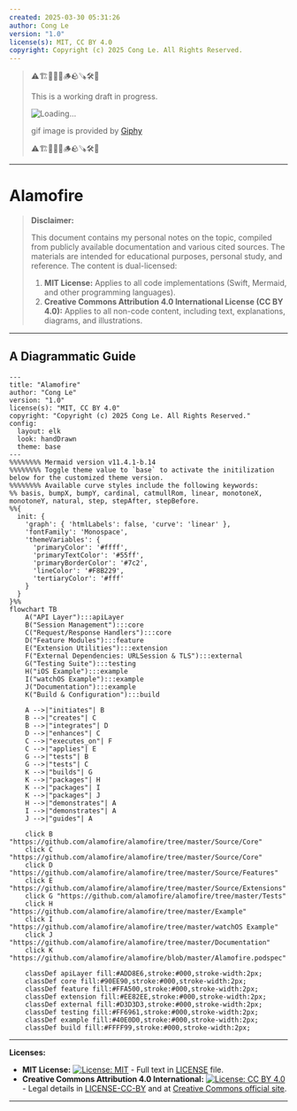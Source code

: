 ```yaml
---
created: 2025-03-30 05:31:26
author: Cong Le
version: "1.0"
license(s): MIT, CC BY 4.0
copyright: Copyright (c) 2025 Cong Le. All Rights Reserved.
---
```



> ⚠️🏗️🚧🦺🧱🪵🪨🪚🛠️👷
> 
> This is a working draft in progress.
> 
> ![Loading...](https://media0.giphy.com/media/v1.Y2lkPTc5MGI3NjExdmU2b2RtYmd0azZiNHFsdWNvdXFvZm5jZzIxb3JtYWNmb3ZwNnFlOCZlcD12MV9pbnRlcm5hbF9naWZfYnlfaWQmY3Q9Zw/nrXif9YExO9EI/giphy.gif)
> 
> gif image is provided by [Giphy](https://giphy.com)
> 
> ⚠️🏗️🚧🦺🧱🪵🪨🪚🛠️👷

----


# Alamofire
> **Disclaimer:**
>
> This document contains my personal notes on the topic,
> compiled from publicly available documentation and various cited sources.
> The materials are intended for educational purposes, personal study, and reference.
> The content is dual-licensed:
> 1. **MIT License:** Applies to all code implementations (Swift, Mermaid, and other programming languages).
> 2. **Creative Commons Attribution 4.0 International License (CC BY 4.0):** Applies to all non-code content, including text, explanations, diagrams, and illustrations.
---


## A Diagrammatic Guide 


```mermaid
---
title: "Alamofire"
author: "Cong Le"
version: "1.0"
license(s): "MIT, CC BY 4.0"
copyright: "Copyright (c) 2025 Cong Le. All Rights Reserved."
config:
  layout: elk
  look: handDrawn
  theme: base
---
%%%%%%%% Mermaid version v11.4.1-b.14
%%%%%%%% Toggle theme value to `base` to activate the initilization below for the customized theme version.
%%%%%%%% Available curve styles include the following keywords:
%% basis, bumpX, bumpY, cardinal, catmullRom, linear, monotoneX, monotoneY, natural, step, stepAfter, stepBefore.
%%{
  init: {
    'graph': { 'htmlLabels': false, 'curve': 'linear' },
    'fontFamily': 'Monospace',
    'themeVariables': {
      'primaryColor': '#ffff',
      'primaryTextColor': '#55ff',
      'primaryBorderColor': '#7c2',
      'lineColor': '#F8B229',
      'tertiaryColor': '#fff'
    }
  }
}%%
flowchart TB
    A("API Layer"):::apiLayer
    B("Session Management"):::core
    C("Request/Response Handlers"):::core
    D("Feature Modules"):::feature
    E("Extension Utilities"):::extension
    F("External Dependencies: URLSession & TLS"):::external
    G("Testing Suite"):::testing
    H("iOS Example"):::example
    I("watchOS Example"):::example
    J("Documentation"):::example
    K("Build & Configuration"):::build

    A -->|"initiates"| B
    B -->|"creates"| C
    B -->|"integrates"| D
    D -->|"enhances"| C
    C -->|"executes_on"| F
    C -->|"applies"| E
    G -->|"tests"| B
    G -->|"tests"| C
    K -->|"builds"| G
    K -->|"packages"| H
    K -->|"packages"| I
    K -->|"packages"| J
    H -->|"demonstrates"| A
    I -->|"demonstrates"| A
    J -->|"guides"| A

    click B "https://github.com/alamofire/alamofire/tree/master/Source/Core"
    click C "https://github.com/alamofire/alamofire/tree/master/Source/Core"
    click D "https://github.com/alamofire/alamofire/tree/master/Source/Features"
    click E "https://github.com/alamofire/alamofire/tree/master/Source/Extensions"
    click G "https://github.com/alamofire/alamofire/tree/master/Tests"
    click H "https://github.com/alamofire/alamofire/tree/master/Example"
    click I "https://github.com/alamofire/alamofire/tree/master/watchOS Example"
    click J "https://github.com/alamofire/alamofire/tree/master/Documentation"
    click K "https://github.com/alamofire/alamofire/blob/master/Alamofire.podspec"

    classDef apiLayer fill:#ADD8E6,stroke:#000,stroke-width:2px;
    classDef core fill:#90EE90,stroke:#000,stroke-width:2px;
    classDef feature fill:#FFA500,stroke:#000,stroke-width:2px;
    classDef extension fill:#EE82EE,stroke:#000,stroke-width:2px;
    classDef external fill:#D3D3D3,stroke:#000,stroke-width:2px;
    classDef testing fill:#FF6961,stroke:#000,stroke-width:2px;
    classDef example fill:#40E0D0,stroke:#000,stroke-width:2px;
    classDef build fill:#FFFF99,stroke:#000,stroke-width:2px;

```





---
**Licenses:**

- **MIT License:**  [![License: MIT](https://img.shields.io/badge/License-MIT-yellow.svg)](LICENSE) - Full text in [LICENSE](LICENSE) file.
- **Creative Commons Attribution 4.0 International:** [![License: CC BY 4.0](https://licensebuttons.net/l/by/4.0/88x31.png)](LICENSE-CC-BY) - Legal details in [LICENSE-CC-BY](LICENSE-CC-BY) and at [Creative Commons official site](http://creativecommons.org/licenses/by/4.0/).

---
